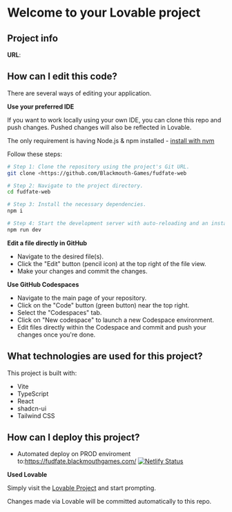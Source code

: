 # Welcome to your Lovable project

## Project info

**URL**: 

## How can I edit this code?

There are several ways of editing your application.


**Use your preferred IDE**

If you want to work locally using your own IDE, you can clone this repo and push changes. Pushed changes will also be reflected in Lovable.

The only requirement is having Node.js & npm installed - [install with nvm](https://github.com/nvm-sh/nvm#installing-and-updating)

Follow these steps:

```sh
# Step 1: Clone the repository using the project's Git URL.
git clone <https://github.com/Blackmouth-Games/fudfate-web

# Step 2: Navigate to the project directory.
cd fudfate-web

# Step 3: Install the necessary dependencies.
npm i

# Step 4: Start the development server with auto-reloading and an instant preview.
npm run dev
```

**Edit a file directly in GitHub**

- Navigate to the desired file(s).
- Click the "Edit" button (pencil icon) at the top right of the file view.
- Make your changes and commit the changes.

**Use GitHub Codespaces**

- Navigate to the main page of your repository.
- Click on the "Code" button (green button) near the top right.
- Select the "Codespaces" tab.
- Click on "New codespace" to launch a new Codespace environment.
- Edit files directly within the Codespace and commit and push your changes once you're done.

## What technologies are used for this project?

This project is built with:

- Vite
- TypeScript
- React
- shadcn-ui
- Tailwind CSS

## How can I deploy this project?

- Automated deploy on PROD enviroment to:https://fudfate.blackmouthgames.com/
[![Netlify Status](https://api.netlify.com/api/v1/badges/401a8323-3f5a-46c6-adb8-347e58acf620/deploy-status)](https://app.netlify.com/sites/fudfate/deploys)



**Used Lovable**

Simply visit the [Lovable Project](https://lovable.dev/projects/6cf7dd95-1290-45e4-a87a-9426d819a69c) and start prompting.

Changes made via Lovable will be committed automatically to this repo.

